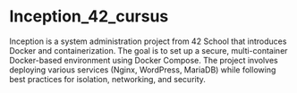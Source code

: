 # Inception_42_cursus
Inception is a system administration project from 42 School that introduces Docker and containerization. The goal is to set up a secure, multi-container Docker-based environment using Docker Compose. The project involves deploying various services (Nginx, WordPress, MariaDB) while following best practices for isolation, networking, and security.

